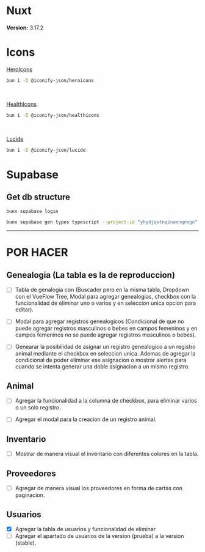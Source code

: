 # Nuxt

**Version:** 3.17.2

# Icons

[HeroIcons](https://icon-sets.iconify.design/heroicons/)

```bash
bun i -D @iconify-json/heroicons
```

<br>

[HealthIcons](https://icon-sets.iconify.design/healthicons/)

```bash
bun i -D @iconify-json/healthicons
```

<br>

[Lucide](https://icon-sets.iconify.design/lucide/)

```bash
bun i -D @iconify-json/lucide
```

# Supabase

## Get db structure

```bash
bunx supabase login
```

```bash
bunx supabase gen types typescript --project-id "yhydjqxtnqinaxnqnegn" --schema public > types/supabase.ts
```

---

# POR HACER

## Genealogia (La tabla es la de reproduccion)

- [ ] Tabla de genalogia con (Buscador pero en la misma tabla, Dropdown con el VueFlow Tree, Modal para agregar genealogias, checkbox con la funcionalidad de eliminar uno o varios y en seleccion unica opcion para editar).

- [ ] Modal para agregar registros genealogicos (Condicional de que no puede agregar registros masculinos o bebes en campos femeninos y en campos femeninos no se puede agregar registros masculinos o bebes).

- [ ] Genearar la posibilidad de asignar un registro genealogico a un registro animal mediante el checkbox en seleccion unica. Ademas de agregar la condicional de poder eliminar ese asignacion o mostrar alertas para cuando se intenta generar una doble asignacion a un mismo registro.

## Animal

- [ ] Agregar la funcionalidad a la columna de checkbox, para eliminar varios o un solo registro.

- [ ] Agregar el modal para la creacion de un registro animal.

## Inventario

- [ ] Mostrar de manera visual el inventario con diferentes colores en la tabla.

## Proveedores

- [ ] Agregar de manera visual los proveedores en forma de cartas con paginacion.

## Usuarios

- [X] Agregar la tabla de usuarios y funcionalidad de eliminar
- [ ] Agregar el apartado de usuarios de la version (prueba) a la version (stable).
